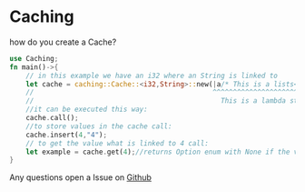 # Caching
how do you create a Cache?
```rust
use Caching;
fn main()->{
    // in this example we have an i32 where an String is linked to
    let cache = caching::Cache::<i32,String>::new(|a/* This is a lists<i32, String>*/|-> bool {return true});
    //                                            ^^^^^^^^^^^^^^^^^^^^^^^^^^^^^^^^^^^^^^^^^^^^^^^^^^^^^^^^
    //                                              This is a lambda stored in the cache
    //it can be executed this way:
    cache.call();
    //to store values in the cache call:
    cache.insert(4,"4");
    // to get the value what is linked to 4 call:
    let example = cache.get(4);//returns Option enum with None if the value is not the cache and Some(), in this case Some("4")
}
```
Any questions open a Issue on [Github](https://github.com/Benn1x/Caching/issues)
